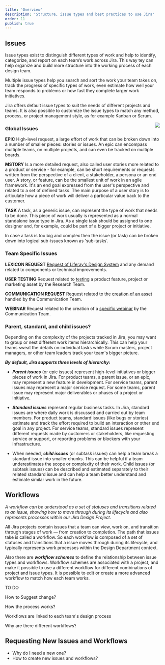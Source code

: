 ```yaml
---
title: 'Overview'
description: 'Structure, issue types and best practices to use Jira'
order: 11
publish: true
---
```


## Issues

Issue types exist to distinguish different types of work and help to identify, categorize, and report on each team’s work across Jira. This way tey can help organize and build more structure into the working process of each design team.

Multiple issue types help you search and sort the work your team takes on, track the progress of specific types of work, even estimate how well your team responds to problems or how fast they complete larger work initiatives.

Jira offers default issue types to suit the needs of different projects and teams. It is also possible to customize the issue types to match any method, process, or project management style, as for example Kanban or Scrum.

<Image
	src="/images/handbook/tools/jira/issue-type-scheme.png"
	align="right"
	size="small"
	caption="Issue Type Schaemes"
	margin="4rem -2rem 0 4rem"
	rounded
	dropShadow
/>

### Global Issues

**EPIC**
High-level request, a large effort of work that can be broken down into a number of smaller pieces: stories or issues. An epic can encompass multiple teams, on multiple projects, and can even be tracked on multiple boards.

**MSTORY**
Is a more detailed request, also called user stories more related to a product or service - for example, can be short requirements or requests written from the perspective of a client, a stakeholder, a persona or an end user. A story, or feature, can be the smallest unit of work in an agile framework. It's an end goal expressed from the user's perspective and related to a set of defined tasks. The main purpose of a user story is to articulate how a piece of work will deliver a particular value back to the customer.

**TASK**
A task, as a generic issue, can represent the type of work that needs to be done. This piece of work usually is represented as a normal standalone issue type in Jira. As a single task should be assigned to one designer and, for example, could be part of a bigger project or initiative.

In case a task is too big and complex then the issue (or task) can be broken down into logical sub-issues known as 'sub-tasks'.

### Team Specific Issues

**LEXICON REQUEST**
[Request of Liferay's Design System](https://liferay.design/handbook/tools/jira-project/specific/lexicon/) and any demand related to components or technical improvements.

**USER TESTING**
Request related to [testing](https://liferay.design/handbook/tools/jira-project/specific/user-testing/) a product feature, project or marketing asset by the Research Team.

**COMMUNICATION REQUEST**
Request related to the [creation of an asset](https://liferay.design/handbook/tools/jira-project/specific/comm-request/) handled by the Communication Team.

**WEBINAR**
Request related to the creation of a [specific webinar](https://liferay.design/handbook/tools/jira-project/specific/webinar/) by the Communication Team.

### Parent, standard, and child issues?

Depending on the complexity of the projects tracked in Jira, you may want to group or nest different work items hierarchically. This can help your teams sweat the details on individual tasks while Scrum masters, project managers, or other team leaders track your team's bigger picture.

**_By default, Jira supports three levels of hierarchy:_**

-   **_Parent issues_** (or epic issues) represent high-level initiatives or bigger pieces of work in Jira. For product teams, a parent issue, or an epic, may represent a new feature in development. For service teams, parent issues may represent a major service request. For some teams, parent issue may represent major deliverables or phases of a project or initiative.

-   **_Standard issues_** represent regular business tasks. In Jira, standard issues are where daily work is discussed and carried out by team members. For product teams, standard issues (like bugs or stories) estimate and track the effort required to build an interaction or other end goal in any project. For service teams, standard issues represent different requests made by customers or stakeholders, like requesting service or support, or reporting problems or blockers with your infrastructure.

-   When needed, **_child issues_** (or subtask issues) can help a team break a standard issue into smaller chunks. This can be helpful if a team underestimates the scope or complexity of their work. Child issues (or subtask issues) can be described and estimated separately to their related standard issue and can help a team better understand and estimate similar work in the future.

## Workflows

_A workflow can be understood as a set of statuses and transitions related to an issue, showing how to move through during its lifecycle and also represents processes within our Jira Design Project._

All Jira projects contain issues that a team can view, work on, and transition through stages of work — from creation to completion. The path that issues take is called a workflow. So each workflow is composed of a set of statuses and transitions that a issue moves through during its lifecycle, and typically represents work processes within the Design Department context.

Also there are **_workflow schemes_** to define the relationship between issue types and workflows. Workflow schemes are associated with a project, and make it possible to use a different workflow for different combinations of project and issue types. It is possible to edit or create a more advanced workflow to match how each team works.

TO DO

How to Suggest change?

How the process works?

Workflows are linked to each team's design process

Why are there different workflows?

## Requesting New Issues and Workflows

-   Why do I need a new one?
-   How to create new issues and workflows?
